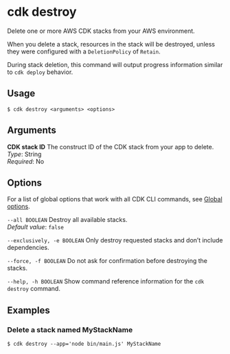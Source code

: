 # cdk destroy<a name="ref-cli-cmd-destroy"></a>

Delete one or more AWS CDK stacks from your AWS environment\.

When you delete a stack, resources in the stack will be destroyed, unless they were configured with a `DeletionPolicy` of `Retain`\.

During stack deletion, this command will output progress information similar to `cdk deploy` behavior\.

## Usage<a name="ref-cli-cmd-destroy-usage"></a>

```
$ cdk destroy <arguments> <options>
```

## Arguments<a name="ref-cli-cmd-destroy-args"></a>

**CDK stack ID**  <a name="ref-cli-cmd-destroy-args-stack-name"></a>
The construct ID of the CDK stack from your app to delete\.  
*Type*: String  
*Required*: No

## Options<a name="ref-cli-cmd-destroy-options"></a>

For a list of global options that work with all CDK CLI commands, see [Global options](ref-cli-cmd.md#ref-cli-cmd-options)\.

`--all BOOLEAN`  <a name="ref-cli-cmd-destroy-options-all"></a>
Destroy all available stacks\.  
*Default value*: `false`

`--exclusively, -e BOOLEAN`  <a name="ref-cli-cmd-destroy-options-exclusively"></a>
Only destroy requested stacks and don’t include dependencies\.

`--force, -f BOOLEAN`  <a name="ref-cli-cmd-destroy-options-force"></a>
Do not ask for confirmation before destroying the stacks\.

`--help, -h BOOLEAN`  <a name="ref-cli-cmd-destroy-options-help"></a>
Show command reference information for the `cdk destroy` command\.

## Examples<a name="ref-cli-cmd-destroy-examples"></a>

### Delete a stack named MyStackName<a name="ref-cli-cmd-destroy-examples-1"></a>

```
$ cdk destroy --app='node bin/main.js' MyStackName
```